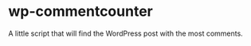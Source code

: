 wp-commentcounter
=================

A little script that will find the WordPress post with the most comments.

